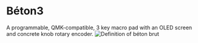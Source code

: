 # Béton3
A programmable, QMK-compatible, 3 key macro pad with an OLED screen and concrete knob rotary encoder.
![Definition of béton brut](https://adamlechowicz.github.io/assets/img/projects/proj-1/definition1.png)
